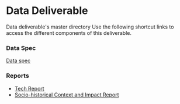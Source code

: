 # Data Deliverable
Data deliverable's master directory
Use the following shortcut links to access the different components of this deliverable.

### Data Spec ###
[Data spec](data/)

### Reports ###
- [Tech Report](reports/tech_report/)
- [Socio-historical Context and Impact Report](reports/social_impact_report)
